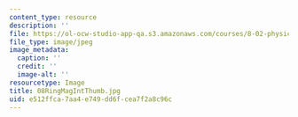 ```yaml
---
content_type: resource
description: ''
file: https://ol-ocw-studio-app-qa.s3.amazonaws.com/courses/8-02-physics-ii-electricity-and-magnetism-spring-2007/e512ffca7aa4e749dd6fcea7f2a8c96c_08RingMagIntThumb.jpg
file_type: image/jpeg
image_metadata:
  caption: ''
  credit: ''
  image-alt: ''
resourcetype: Image
title: 08RingMagIntThumb.jpg
uid: e512ffca-7aa4-e749-dd6f-cea7f2a8c96c
---
```

